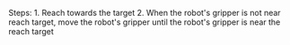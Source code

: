 

Steps: 1. Reach towards the target  2. When the robot's gripper is not near reach target, move the robot's gripper until the robot's gripper is near the reach target